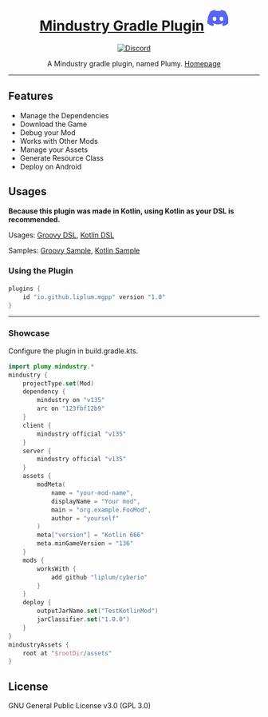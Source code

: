 <div align="center">

# [Mindustry Gradle Plugin](https://plumygame.github.io/mgpp/) [![Plumy](GFX/Discord.png)](https://discord.gg/3Hrep3WtUz)

[![Discord](https://img.shields.io/discord/937228972041842718?color=%23529b69&label=Discord&logo=Discord&style=for-the-badge)](https://discord.gg/3Hrep3WtUz)

A Mindustry gradle plugin, named Plumy.
[Homepage](https://plumygame.github.io/mgpp/)
___
</div>

## Features
- Manage the Dependencies
- Download the Game
- Debug your Mod
- Works with Other Mods
- Manage your Assets
- Generate Resource Class 
- Deploy on Android 

## Usages
**Because this plugin was made in Kotlin, using Kotlin as your DSL is recommended.**

Usages: [Groovy DSL](https://plumygame.github.io/mgpp/groovy.html), [Kotlin DSL](https://plumygame.github.io/mgpp/kotlin.html)

Samples: [Groovy Sample](https://github.com/PlumyGame/mgpp/tree/master/TestProjectGroovy), [Kotlin Sample](https://github.com/PlumyGame/mgpp/tree/master/TestProjectKt)

### Using the Plugin
```groovy
plugins {
    id "io.github.liplum.mgpp" version "1.0"
}
```
___
### Showcase
Configure the plugin in build.gradle.kts.
```kotlin
import plumy.mindustry.*
mindustry {
    projectType.set(Mod)
    dependency {
        mindustry on "v135"
        arc on "123fbf12b9"
    }
    client {
        mindustry official "v135"
    }
    server {
        mindustry official "v135"
    }
    assets {
        modMeta(
            name = "your-mod-name",
            displayName = "Your mod",
            main = "org.example.FooMod",
            author = "yourself"
        )
        meta["version"] = "Kotlin 666"
        meta.minGameVersion = "136"
    }
    mods {
        worksWith {
            add github "liplum/cyberio"
        }
    }
    deploy {
        outputJarName.set("TestKotlinMod")
        jarClassifier.set("1.0.0")
    }
}
mindustryAssets {
    root at "$rootDir/assets"
}
```
## License
GNU General Public License v3.0 (GPL 3.0)
